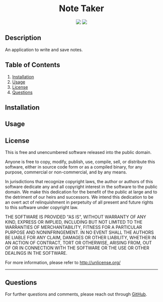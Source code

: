 <h1 align="center"><strong>Note Taker</strong></h1>

<p align="center">
  <img src="https://img.shields.io/github/languages/top/kkolyvek/note-taker">
  <img src="https://img.shields.io/badge/License-Unlicensed-blue.svg">
</p>

## Description

An application to write and save notes.

## Table of Contents

1. [Installation](#installation)
2. [Usage](#usage)
3. [License](#license)
4. [Questions](#questions)

## Installation

## Usage

## License

This is free and unencumbered software released into the public domain.

Anyone is free to copy, modify, publish, use, compile, sell, or
distribute this software, either in source code form or as a compiled
binary, for any purpose, commercial or non-commercial, and by any
means.

In jurisdictions that recognize copyright laws, the author or authors
of this software dedicate any and all copyright interest in the
software to the public domain. We make this dedication for the benefit
of the public at large and to the detriment of our heirs and
successors. We intend this dedication to be an overt act of
relinquishment in perpetuity of all present and future rights to this
software under copyright law.

THE SOFTWARE IS PROVIDED "AS IS", WITHOUT WARRANTY OF ANY KIND,
EXPRESS OR IMPLIED, INCLUDING BUT NOT LIMITED TO THE WARRANTIES OF
MERCHANTABILITY, FITNESS FOR A PARTICULAR PURPOSE AND NONINFRINGEMENT.
IN NO EVENT SHALL THE AUTHORS BE LIABLE FOR ANY CLAIM, DAMAGES OR
OTHER LIABILITY, WHETHER IN AN ACTION OF CONTRACT, TORT OR OTHERWISE,
ARISING FROM, OUT OF OR IN CONNECTION WITH THE SOFTWARE OR THE USE OR
OTHER DEALINGS IN THE SOFTWARE.

For more information, please refer to <http://unlicense.org/>

---

## Questions

For further questions and comments, please reach out through [GitHub](https://github.com/kkolyvek).
